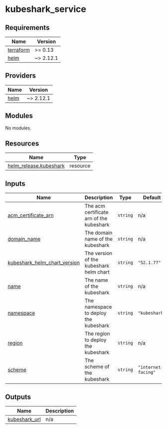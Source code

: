 # kubeshark_service

<!-- BEGINNING OF PRE-COMMIT-TERRAFORM DOCS HOOK -->
## Requirements

| Name | Version |
|------|---------|
| <a name="requirement_terraform"></a> [terraform](#requirement\_terraform) | >= 0.13 |
| <a name="requirement_helm"></a> [helm](#requirement\_helm) | ~> 2.12.1 |

## Providers

| Name | Version |
|------|---------|
| <a name="provider_helm"></a> [helm](#provider\_helm) | ~> 2.12.1 |

## Modules

No modules.

## Resources

| Name | Type |
|------|------|
| [helm_release.kubeshark](https://registry.terraform.io/providers/hashicorp/helm/latest/docs/resources/release) | resource |

## Inputs

| Name | Description | Type | Default | Required |
|------|-------------|------|---------|:--------:|
| <a name="input_acm_certificate_arn"></a> [acm\_certificate\_arn](#input\_acm\_certificate\_arn) | The acm certificate arn of the kubeshark | `string` | n/a | yes |
| <a name="input_domain_name"></a> [domain\_name](#input\_domain\_name) | The domain name of the kubeshark | `string` | n/a | yes |
| <a name="input_kubeshark_helm_chart_version"></a> [kubeshark\_helm\_chart\_version](#input\_kubeshark\_helm\_chart\_version) | The version of the kubeshark helm chart | `string` | `"52.1.77"` | no |
| <a name="input_name"></a> [name](#input\_name) | The name of the kubeshark | `string` | n/a | yes |
| <a name="input_namespace"></a> [namespace](#input\_namespace) | The namespace to deploy the kubeshark | `string` | `"kubeshark"` | no |
| <a name="input_region"></a> [region](#input\_region) | The region to deploy the kubeshark | `string` | n/a | yes |
| <a name="input_scheme"></a> [scheme](#input\_scheme) | The scheme of the kubeshark | `string` | `"internet-facing"` | no |

## Outputs

| Name | Description |
|------|-------------|
| <a name="output_kubeshark_url"></a> [kubeshark\_url](#output\_kubeshark\_url) | n/a |
<!-- END OF PRE-COMMIT-TERRAFORM DOCS HOOK -->
